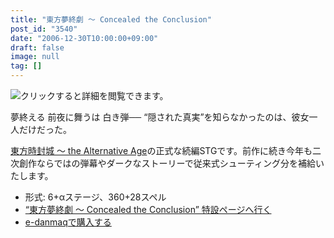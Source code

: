 ```yaml
---
title: "東方夢終劇 ～ Concealed the Conclusion"
post_id: "3540"
date: "2006-12-30T10:00:00+09:00"
draft: false
image: null
tag: []
---
```



![クリックすると詳細を閲覧できます。](/image/thd/thc1.jpg)

夢終える 前夜に舞うは 白き弾──
“隠された真実”を知らなかったのは、彼女一人だけだった。

[東方時封城 ～ the Alternative Age](/!/thA/)の正式な続編STGです。前作に続き今年も二次創作ならではの弾幕やダークなストーリーで従来式シューティング分を補給いたします。



  * 形式: 6+αステージ、360+28スペル
  * [“東方夢終劇 ～ Concealed the Conclusion” 特設ページへ行く](/!/thC/)
  * [e-danmaqで購入する](http://e.danmaq.com/)
